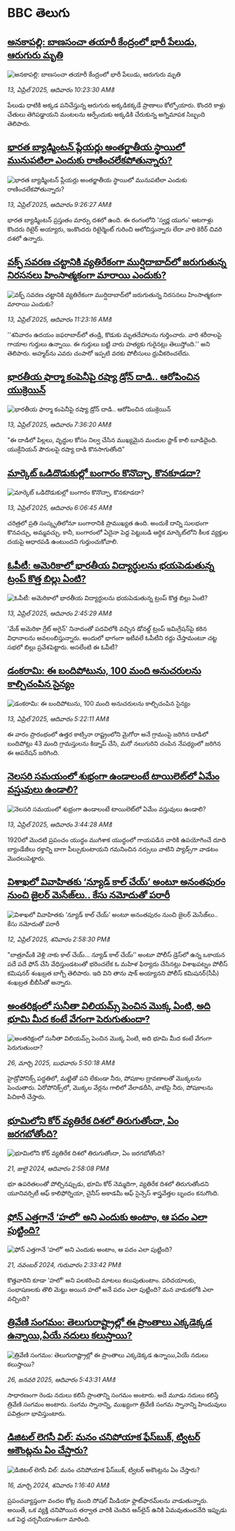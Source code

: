 # BBC తెలుగు## [అనకాపల్లి: బాణసంచా తయారీ కేంద్రంలో భారీ పేలుడు, ఆరుగురు మృతి](https://www.bbc.com/telugu/articles/cjewl127j1ko?at_campaign=githubrss)![అనకాపల్లి: బాణసంచా తయారీ కేంద్రంలో భారీ పేలుడు, ఆరుగురు మృతి](https://ichef.bbci.co.uk/ace/standard/240/cpsprodpb/7e77/live/1e243de0-184f-11f0-8a1e-3ff815141b98.jpg)_13, ఏప్రిల్ 2025, ఆదివారం 10:23:30 AMకి_పేలుడు ధాటికి అక్కడ పనిచేస్తున్న ఆరుగురు అక్కడికక్కడే ప్రాణాలు కోల్పోయారు. కొందరి కాళ్లు చేతులు తెగిపడ్డాయని మంటలను ఆర్పేందుకు అక్కడికి చేరుకున్న అగ్నిమాపక సిబ్బంది తెలిపారు.## [భారత బ్యాడ్మింటన్‌ ప్లేయర్లు అంతర్జాతీయ స్థాయిలో మునుపటిలా ఎందుకు రాణించలేకపోతున్నారు?](https://www.bbc.com/telugu/articles/cp34q9ygj4xo?at_campaign=githubrss)![భారత బ్యాడ్మింటన్‌ ప్లేయర్లు అంతర్జాతీయ స్థాయిలో మునుపటిలా ఎందుకు రాణించలేకపోతున్నారు?](https://ichef.bbci.co.uk/ace/standard/240/cpsprodpb/1dc4/live/620bf130-16ef-11f0-a455-cf1d5f751d2f.jpg)_13, ఏప్రిల్ 2025, ఆదివారం 9:26:27 AMకి_భారత బ్యాడ్మింటన్ ప్రస్తుతం మార్పు దశలో ఉంది. ఈ రంగంలోని 'స్వర్ణ యుగం' ఆటగాళ్లు కొందరు రిటైర్ అయ్యారు, ఇంకొందరు రిటైర్మెంట్ గురించి ఆలోచిస్తున్నారు లేదా వారి కెరీర్ చివరి దశలో ఉన్నారు.## [వక్ఫ్ సవరణ చట్టానికి వ్యతిరేకంగా ముర్షిదాబాద్‌లో జరుగుతున్న నిరసనలు హింసాత్మకంగా మారాయి ఎందుకు?](https://www.bbc.com/telugu/articles/cm25z0mm5nno?at_campaign=githubrss)![వక్ఫ్ సవరణ చట్టానికి వ్యతిరేకంగా ముర్షిదాబాద్‌లో జరుగుతున్న నిరసనలు హింసాత్మకంగా మారాయి ఎందుకు?](https://ichef.bbci.co.uk/ace/standard/240/cpsprodpb/0e4a/live/0fb09120-1852-11f0-a455-cf1d5f751d2f.jpg)_13, ఏప్రిల్ 2025, ఆదివారం 11:23:16 AMకి_''శనివారం ఉదయం జఫరాబాద్‌లో తండ్రి, కొడుకు మృతదేహాలను గుర్తించారు. వారి శరీరాలపై గాయాల గుర్తులు ఉన్నాయి. ఈ గుర్తులు బట్టి వారు హత్యకు గురైనట్లు తెలుస్తోంది.'' అని తెలిపారు. అహ్మద్‌ను ఎవరు చంపారో ఇప్పటి వరకు పోలీసులు ధ్రువీకరించలేదు.## [భారతీయ ఫార్మా కంపెనీపై రష్యా డ్రోన్  దాడి.. ఆరోపించిన యుక్రెయిన్ ](https://www.bbc.com/telugu/articles/c4g42933zzeo?at_campaign=githubrss)![భారతీయ ఫార్మా కంపెనీపై రష్యా డ్రోన్  దాడి.. ఆరోపించిన యుక్రెయిన్ ](https://ichef.bbci.co.uk/ace/standard/240/cpsprodpb/bdd1/live/76b0e450-182b-11f0-bd2f-2fcf8b3cbb0f.jpg)_13, ఏప్రిల్ 2025, ఆదివారం 7:36:20 AMకి_"ఈ దాడిలో పిల్లలు, వృద్ధుల కోసం నిల్వ చేసిన ముఖ్యమైన మందుల స్టాక్ కాలి బూడిదైంది. యుక్రేనియన్ పౌరులపై రష్యా దాడి కొనసాగుతోంది"## [మార్కెట్ ఒడిదొడుకుల్లో బంగారం కొనొచ్చా, కొనకూడదా?](https://www.bbc.com/telugu/articles/cg41v7gwvwro?at_campaign=githubrss)![మార్కెట్ ఒడిదొడుకుల్లో బంగారం కొనొచ్చా, కొనకూడదా?](https://ichef.bbci.co.uk/ace/standard/240/cpsprodpb/4647/live/3997fe80-176a-11f0-8a1e-3ff815141b98.jpg)_13, ఏప్రిల్ 2025, ఆదివారం 6:06:45 AMకి_చరిత్రలో ప్రతి సంస్కృతిలోనూ బంగారానికి ప్రాముఖ్యత ఉంది. అందుకే దాన్ని సులభంగా కొనవచ్చు, అమ్మవచ్చు. కానీ,  బంగారంలో ఏదైనా పెద్ద పెట్టుబడి ఆర్థిక మార్కెట్‌లోని కీలక వ్యక్తుల దయపై ఆధారపడి ఉంటుందని గుర్తుంచుకోవాలి.## [ఓపీటీ: అమెరికాలో భారతీయ విద్యార్ధులను భయపెడుతున్న ట్రంప్ కొత్త బిల్లు ఏంటి?](https://www.bbc.com/telugu/articles/c62j62yrg81o?at_campaign=githubrss)![ఓపీటీ: అమెరికాలో భారతీయ విద్యార్ధులను భయపెడుతున్న ట్రంప్ కొత్త బిల్లు ఏంటి?](https://ichef.bbci.co.uk/ace/standard/240/cpsprodpb/96fc/live/9e708580-178c-11f0-8a1e-3ff815141b98.jpg)_13, ఏప్రిల్ 2025, ఆదివారం 2:45:29 AMకి_'మేక్ అమెరికా గ్రేట్ అగైన్' నినాదంతో పదవిలోకి వచ్చిన డోనల్డ్ ట్రంప్ ఇమిగ్రేషన్‌పై కఠిన విధానాలను అవలంబిస్తున్నారు. అందులో భాగంగా ఇటీవలే ఓపీటీని రద్దు చేస్తామంటూ చట్ట సభలో బిల్లు ప్రవేశపెట్టారు. అసలేంటి ఈ ఓపీటీ?## [డంకరామి: ఈ బందిపోటును, 100 మంది అనుచరులను కాల్చిచంపిన సైన్యం](https://www.bbc.com/telugu/articles/cj3xrrn7gedo?at_campaign=githubrss)![డంకరామి: ఈ బందిపోటును, 100 మంది అనుచరులను కాల్చిచంపిన సైన్యం](https://ichef.bbci.co.uk/ace/standard/240/cpsprodpb/bc45/live/d56aa860-1807-11f0-b1b3-7358f8d35a35.jpg)_13, ఏప్రిల్ 2025, ఆదివారం 5:22:11 AMకి_ఈ వారం ప్రారంభంలో ఉత్తర కాట్సినా రాష్ట్రంలోని మైగోరా అనే గ్రామంపై జరిగిన  దాడిలో బందిపోట్లు 43 మంది గ్రామస్తులను కిడ్నాప్ చేసి, మరో నలుగురిని చంపిన నేపథ్యంలో జరిగిన ఈ ఆపరేషన్‌ జరిగింది.## [నెలసరి సమయంలో శుభ్రంగా ఉండాలంటే టాయిలెట్‌లో ఏమేం వస్తువులు ఉండాలి?](https://www.bbc.com/telugu/articles/cwyqx50wgryo?at_campaign=githubrss)![నెలసరి సమయంలో శుభ్రంగా ఉండాలంటే టాయిలెట్‌లో ఏమేం వస్తువులు ఉండాలి?](https://ichef.bbci.co.uk/ace/standard/240/cpsprodpb/cb1d/live/2c3cdb20-17c4-11f0-a710-e18c9fa98fc5.jpg)_13, ఏప్రిల్ 2025, ఆదివారం 3:44:28 AMకి_1920లో మొదటి ప్రపంచం యుద్ధం ముగిశాక యుద్ధంలో గాయపడిన వారికి ఉపయోగించే దూది బ్యాండేజీలు రక్తాన్ని బాగా పీల్చుకుంటాయని గమనించిన నర్సులు వాటిని ప్యాడ్స్‌గా వాడటం మొదలుపెట్టారు.## [విశాఖలో వివాహితకు ‘న్యూడ్ కాల్ చేయ్’ అంటూ అనంతపురం నుంచి జైలర్ మెసేజ్‌లు.. కేసు నమోదుతో పరారీ](https://www.bbc.com/telugu/articles/c9349yz09p9o?at_campaign=githubrss)![విశాఖలో వివాహితకు ‘న్యూడ్ కాల్ చేయ్’ అంటూ అనంతపురం నుంచి జైలర్ మెసేజ్‌లు.. కేసు నమోదుతో పరారీ](https://ichef.bbci.co.uk/ace/standard/240/cpsprodpb/281c/live/651ffe00-17aa-11f0-8a1e-3ff815141b98.jpg)_12, ఏప్రిల్ 2025, శనివారం 2:58:30 PMకి_"బాత్రూమ్‌కి వెళ్లి నాకు కాల్ చేయ్... న్యూడ్ కాల్ చేయ్’’ అంటూ పోలీస్ డ్రెస్‌లో ఉన్న ఒకాయన పదే పదే ఫోన్ చేసి వేధిస్తుండటంతో భరించలేక ఓ మహిళ ఫిర్యాదు చేసినట్లు విశాఖపట్నం పోలీస్ కమిషనర్ శంఖబ్రత బాగ్చీ తెలిపారు. 
ఇది విని తాను షాక్ అయ్యానని పోలీస్ కమిషనర్(సీపీ) శంఖబ్రత బీబీసీతో అన్నారు.## [అంతరిక్షంలో సునీతా విలియమ్స్ పెంచిన మొక్క ఏంటి, అది భూమి మీద కంటే వేగంగా పెరుగుతుందా?](https://www.bbc.com/telugu/articles/c1mn43gmj39o?at_campaign=githubrss)![అంతరిక్షంలో సునీతా విలియమ్స్ పెంచిన మొక్క ఏంటి, అది భూమి మీద కంటే వేగంగా పెరుగుతుందా?](https://ichef.bbci.co.uk/ace/standard/240/cpsprodpb/931a/live/71e4f570-0966-11f0-94d4-6f954f5dcfa3.jpg)_26, మార్చి 2025, బుధవారం 5:50:18 AMకి_హైడ్రోపోనిక్స్‌ పద్ధతిలో, మట్టితో పని లేకుండా నీరు, పోషకాల ద్రావణాలతో మొక్కలను పెంచుతారు. ఏరోపోనిక్స్‌లో, మొక్కల వేర్లను గాలిలో వేలాడదీసి, వాటిపై నీరు, పోషకాలను పిచికారీ చేస్తారు.## [భూమిలోని కోర్ వ్యతిరేక దిశలో తిరుగుతోందా, ఏం జరగబోతోంది?](https://www.bbc.com/telugu/articles/crgr7rnd7g4o?at_campaign=githubrss)![భూమిలోని కోర్ వ్యతిరేక దిశలో తిరుగుతోందా, ఏం జరగబోతోంది?](https://ichef.bbci.co.uk/ace/standard/240/cpsprodpb/cc28/live/4457bc00-3ec3-11ef-b2f4-77406157b906.jpg)_21, జులై 2024, ఆదివారం 2:58:08 PMకి_భూ ఉపరితలంతో పోల్చినప్పుడు, భూమి కోర్ నెమ్మదిగా, వ్యతిరేక దిశలో తిరుగుతోందని యూనివర్సిటీ ఆఫ్ కాలిఫోర్నియా, చైనీస్ అకాడమీ ఆఫ్ సైన్సెస్‌ శాస్త్రవేత్తల బృందం కనుగొంది.## [ఫోన్ ఎత్తగానే ‘హలో’ అని ఎందుకు అంటాం, ఆ పదం ఎలా పుట్టింది?](https://www.bbc.com/telugu/articles/cgj7x7gdjq4o?at_campaign=githubrss)![ఫోన్ ఎత్తగానే ‘హలో’ అని ఎందుకు అంటాం, ఆ పదం ఎలా పుట్టింది?](https://ichef.bbci.co.uk/ace/standard/240/cpsprodpb/0618/live/7a20ebb0-a807-11ef-b21e-5359bd56d02f.jpg)_21, నవంబర్ 2024, గురువారం 2:33:42 PMకి_కొత్తవారిని కూడా ‘హలో’ అని పలకరించి మాటలు కలుపుతుంటాం.  పరిచయాలకు, సంభాషణలకు తొలి మెట్టు అయిన హలో అనే పదం ఎలా పుట్టింది? మన వాడుకలోకి ఎలా వచ్చింది?## [త్రివేణి సంగమం: తెలుగురాష్ట్రాల్లో ఈ ప్రాంతాలు ఎక్కడెక్కడ ఉన్నాయి,ఏయే నదులు కలుస్తాయి? ](https://www.bbc.com/telugu/articles/cz7elrr17jeo?at_campaign=githubrss)![త్రివేణి సంగమం: తెలుగురాష్ట్రాల్లో ఈ ప్రాంతాలు ఎక్కడెక్కడ ఉన్నాయి,ఏయే నదులు కలుస్తాయి? ](https://ichef.bbci.co.uk/ace/standard/240/cpsprodpb/9dad/live/7f50e780-da42-11ef-a37f-eba91255dc3d.jpg)_26, జనవరి 2025, ఆదివారం 5:43:31 AMకి_సాధారణంగా రెండు నదులు కలిసే ప్రాంతాన్ని సంగమం అంటారు. అదే మూడు నదులు కలిస్తే త్రివేణి సంగమం అంటారు. సంగమ స్నానాన్ని, ముఖ్యంగా త్రివేణి సంగమ స్నానాన్ని హిందువులు పవిత్రంగా భావిస్తుంటారు.## [డిజిటల్ లెగసీ విల్: మనం చనిపోయాక ఫేస్‌బుక్, ట్విటర్‌ అకౌంట్లను ఏం చేస్తారు?](https://www.bbc.com/telugu/articles/cx0zl1qeyq2o?at_campaign=githubrss)![డిజిటల్ లెగసీ విల్: మనం చనిపోయాక ఫేస్‌బుక్, ట్విటర్‌ అకౌంట్లను ఏం చేస్తారు?](https://ichef.bbci.co.uk/ace/standard/240/cpsprodpb/bea2/live/2323ffd0-e2d4-11ee-9410-0f893255c2a0.jpg)_16, మార్చి 2024, శనివారం 1:16:40 AMకి_ప్రపంచవ్యాప్తంగా వందల కోట్ల మంది సోషల్ మీడియా ఫ్లాట్‌ఫారమ్‌లను వాడుతున్నారు. అయితే, ఒక వ్యక్తి చనిపోయిన తర్వాత వారికి చెందిన ఆన్‌లైన్ ఉనికి ఏమవుతుందనేది ఇప్పుడు ఒక పెద్ద చర్చనీయాంశంగా మారింది.